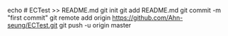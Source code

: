echo # ECTest >> README.md
git init
git add README.md
git commit -m "first commit"
git remote add origin https://github.com/Ahn-seung/ECTest.git
git push -u origin master

